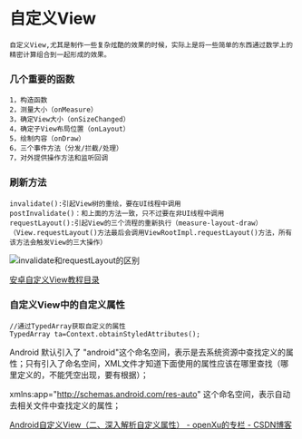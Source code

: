 # 自定义View
	自定义View,尤其是制作一些复杂炫酷的效果的时候，实际上是将一些简单的东西通过数学上的精密计算组合到一起形成的效果。

### 几个重要的函数
	1，构造函数
	2，测量大小（onMeasure）
	3，确定View大小（onSizeChanged）
	4，确定子View布局位置（onLayout）
	5，绘制内容（onDraw）
	6，三个事件方法（分发/拦截/处理）
	7，对外提供操作方法和监听回调

	
### 刷新方法
	invalidate():引起View树的重绘，要在UI线程中调用
	postInvalidate()：和上面的方法一致，只不过要在非UI线程中调用
	requestLayout():引起View的三个流程的重新执行（measure-layout-draw）（View.requestLayout()方法最后会调用ViewRootImpl.requestLayout()方法，所有该方法会触发View的三大操作）

![invalidate和requestLayout的区别](http://upload-images.jianshu.io/upload_images/1734948-b4493f7b0234dd69.jpg?imageMogr2/auto-orient/strip%7CimageView2/2/w/1240 "invalidate和requestLayout的区别")

[安卓自定义View教程目录](http://www.gcssloop.com/customview/CustomViewIndex)


### 自定义View中的自定义属性

	//通过TypedArray获取自定义的属性
	TypedArray ta=Context.obtainStyledAttributes();

Android 默认引入了 "android"这个命名空间，表示是去系统资源中查找定义的属性；只有引入了命名空间，XML文件才知道下面使用的属性应该在哪里查找（哪里定义的，不能凭空出现，要有根据）；

xmlns:app="http://schemas.android.com/res-auto" 这个命名空间，表示自动去相关文件中查找定义的属性；

[Android自定义View（二、深入解析自定义属性） \- openXu的专栏 \- CSDN博客](http://blog.csdn.net/xmxkf/article/details/51468648)	